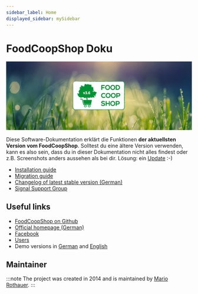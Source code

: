 ```yaml
---
sidebar_label: Home
displayed_sidebar: mySidebar
---
```


# FoodCoopShop Doku

![](https://raw.githubusercontent.com/foodcoopshop/foodcoopshop/main/webroot/files/images/sliders/demo-slider.jpg)

Diese Software-Dokumentation erklärt die Funktionen **der aktuellsten Version vom FoodCoopShop**. Solltest du eine ältere Version verwenden, kann es also sein, dass du in dieser Dokumentation nicht alles findest oder z.B. Screenshots anders aussehen als bei dir. Lösung: ein [Update](/migration-guide) :-)

* [Installation guide](/dev/installation-guide)
* [Migration guide](/dev/migration-guide)
* [Changelog of latest stable version (German)](https://github.com/foodcoopshop/foodcoopshop/blob/main/CHANGELOG.md)
* [Signal Support Group](https://signal.group/#CjQKIBEXUVQCyyQu3-7kOgvPIuFDcAN_12WPTAWs4L8kkyGZEhBefC_uCkp2pqHpl8XljqlN)

## Useful links

* [FoodCoopShop on Github](https://github.com/foodcoopshop/foodcoopshop)
* [Official homepage (German)](https://www.foodcoopshop.com/)
* [Facebook](https://facebook.com/FoodCoopShop)
* [Users](/users)
* Demo versions in [German](https://demo-de.foodcoopshop.com) and [English](https://demo-en.foodcoopshop.com)

## Maintainer

:::note
The project was created in 2014 and is maintained by [Mario Rothauer](https://github.com/mrothauer).
:::